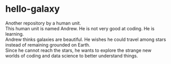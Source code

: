 # hello-galaxy
Another repository by a human unit. <br>
This human unit is named Andrew. He is not very good at coding. He is learning. <br>
Andrew thinks galaxies are beautiful. He wishes he could travel among stars instead of remaining grounded on Earth. <br>
Since he cannot reach the stars, he wants to explore the strange new worlds of coding and data science to better understand things.
